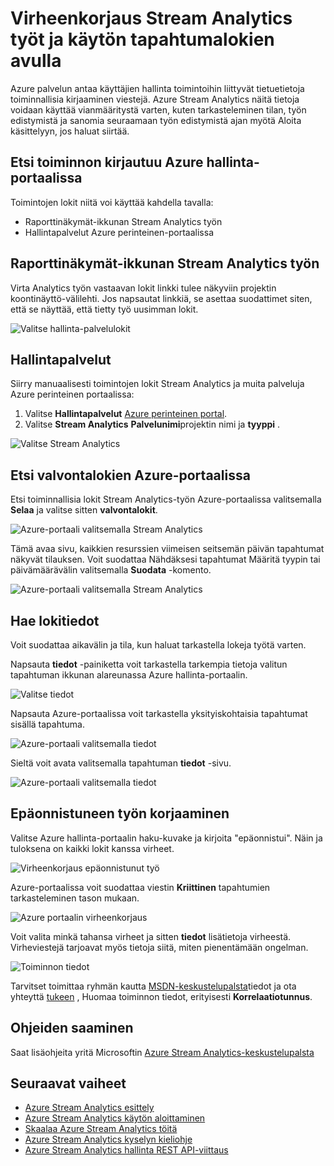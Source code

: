 <properties 
    pageTitle="Korjaa-toiminnon ja palvelun kirjautuu Stream Analytics | Microsoft Azure" 
    description="Toimintaohjeet käytä Stream Analytics toimintojen lokit" 
    keywords="lokit"
    services="stream-analytics" 
    documentationCenter="" 
    authors="jeffstokes72" 
    manager="jhubbard" 
    editor="cgronlun"/>

<tags 
    ms.service="stream-analytics" 
    ms.devlang="na" 
    ms.topic="article" 
    ms.tgt_pltfrm="na" 
    ms.workload="data-services" 
    ms.date="09/26/2016" 
    ms.author="jeffstok"/>

# <a name="debug-stream-analytics-jobs-using-service-and-operation-logs"></a>Virheenkorjaus Stream Analytics työt ja käytön tapahtumalokien avulla

Azure palvelun antaa käyttäjien hallinta toimintoihin liittyvät tietuetietoja toiminnallisia kirjaaminen viestejä. Azure Stream Analytics näitä tietoja voidaan käyttää vianmääritystä varten, kuten tarkasteleminen tilan, työn edistymistä ja sanomia seuraamaan työn edistymistä ajan myötä Aloita käsittelyyn, jos haluat siirtää.

## <a name="find-operation-logs-in-the-azure-management-portal"></a>Etsi toiminnon kirjautuu Azure hallinta-portaalissa

Toimintojen lokit niitä voi käyttää kahdella tavalla:  

- Raporttinäkymät-ikkunan Stream Analytics työn  
- Hallintapalvelut Azure perinteinen-portaalissa  

## <a name="dashboard-of-the-stream-analytics-job"></a>Raporttinäkymät-ikkunan Stream Analytics työn

Virta Analytics työn vastaavan lokit linkki tulee näkyviin projektin koontinäyttö-välilehti. Jos napsautat linkkiä, se asettaa suodattimet siten, että se näyttää, että tietty työ uusimman lokit.

  ![Valitse hallinta-palvelulokit](./media/stream-analytics-operation-logs/01-stream-analytics-operation-logs.png)  

## <a name="management-services"></a>Hallintapalvelut

Siirry manuaalisesti toimintojen lokit Stream Analytics ja muita palveluja Azure perinteinen portaalissa:

1.  Valitse **Hallintapalvelut** [Azure perinteinen portal](https://manage.windowsazure.com).
2.  Valitse **Stream Analytics** **Palvelunimi**projektin nimi ja **tyyppi** .  

  ![Valitse Stream Analytics](./media/stream-analytics-operation-logs/02-stream-analytics-operation-logs.png)  

## <a name="find-audit-logs-in-the-azure-portal"></a>Etsi valvontalokien Azure-portaalissa ##

Etsi toiminnallisia lokit Stream Analytics-työn Azure-portaalissa valitsemalla **Selaa** ja valitse sitten **valvontalokit**.

  ![Azure-portaali valitsemalla Stream Analytics](./media/stream-analytics-operation-logs/06-stream-analytics-operation-logs.png)  

Tämä avaa sivu, kaikkien resurssien viimeisen seitsemän päivän tapahtumat näkyvät tilauksen.  Voit suodattaa Nähdäksesi tapahtumat Määritä tyypin tai päivämäärävälin valitsemalla **Suodata** -komento.

  ![Azure-portaali valitsemalla Stream Analytics](./media/stream-analytics-operation-logs/07-stream-analytics-operation-logs.png)  

## <a name="get-log-details"></a>Hae lokitiedot

Voit suodattaa aikavälin ja tila, kun haluat tarkastella lokeja työtä varten.

Napsauta **tiedot** -painiketta voit tarkastella tarkempia tietoja valitun tapahtuman ikkunan alareunassa Azure hallinta-portaalin. 

  ![Valitse tiedot](./media/stream-analytics-operation-logs/03-stream-analytics-operation-logs.png)  

Napsauta Azure-portaalissa voit tarkastella yksityiskohtaisia tapahtumat sisällä tapahtuma.

  ![Azure-portaali valitsemalla tiedot](./media/stream-analytics-operation-logs/08-stream-analytics-operation-logs.png)  

Sieltä voit avata valitsemalla tapahtuman **tiedot** -sivu.

  ![Azure-portaali valitsemalla tiedot](./media/stream-analytics-operation-logs/09-stream-analytics-operation-logs.png)  

## <a name="debug-a-failed-job"></a>Epäonnistuneen työn korjaaminen

Valitse Azure hallinta-portaalin haku-kuvake ja kirjoita "epäonnistui". Näin ja tuloksena on kaikki lokit kanssa virheet. 

  ![Virheenkorjaus epäonnistunut työ](./media/stream-analytics-operation-logs/04-stream-analytics-operation-logs.png)  

Azure-portaalissa voit suodattaa viestin **Kriittinen** tapahtumien tarkasteleminen tason mukaan.

  ![Azure portaalin virheenkorjaus](./media/stream-analytics-operation-logs/10-stream-analytics-operation-logs.png)  

Voit valita minkä tahansa virheet ja sitten **tiedot** lisätietoja virheestä.  Virheviestejä tarjoavat myös tietoja siitä, miten pienentämään ongelman. 

  ![Toiminnon tiedot](./media/stream-analytics-operation-logs/05-stream-analytics-operation-logs.png)  

Tarvitset toimittaa ryhmän kautta [MSDN-keskustelupalsta](https://social.msdn.microsoft.com/Forums/en-US/home?forum=AzureStreamAnalytics)tiedot ja ota yhteyttä [tukeen](https://azure.microsoft.com/support/options/) , Huomaa toiminnon tiedot, erityisesti **Korrelaatiotunnus**. 

## <a name="get-help"></a>Ohjeiden saaminen
Saat lisäohjeita yritä Microsoftin [Azure Stream Analytics-keskustelupalsta](https://social.msdn.microsoft.com/Forums/en-US/home?forum=AzureStreamAnalytics)

## <a name="next-steps"></a>Seuraavat vaiheet

- [Azure Stream Analytics esittely](stream-analytics-introduction.md)
- [Azure Stream Analytics käytön aloittaminen](stream-analytics-get-started.md)
- [Skaalaa Azure Stream Analytics töitä](stream-analytics-scale-jobs.md)
- [Azure Stream Analytics kyselyn kieliohje](https://msdn.microsoft.com/library/azure/dn834998.aspx)
- [Azure Stream Analytics hallinta REST API-viittaus](https://msdn.microsoft.com/library/azure/dn835031.aspx)
